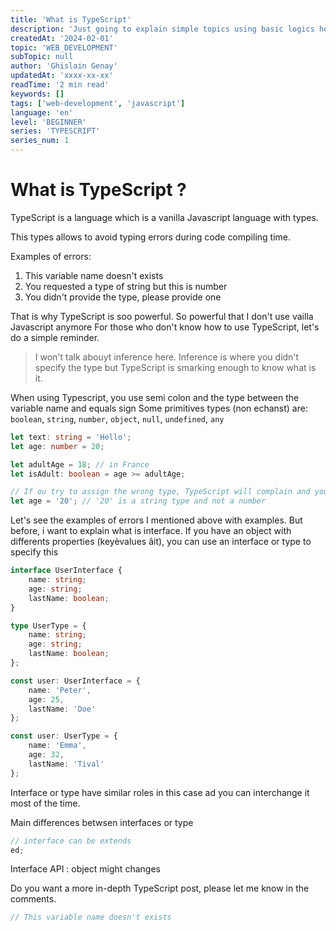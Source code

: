 ```yaml
---
title: 'What is TypeScript'
description: 'Just going to explain simple topics using basic logics here'
createdAt: '2024-02-01'
topic: 'WEB_DEVELOPMENT'
subTopic: null
author: 'Ghislain Genay'
updatedAt: 'xxxx-xx-xx'
readTime: '2 min read'
keywords: []
tags: ['web-development', 'javascript']
language: 'en'
level: 'BEGINNER'
series: 'TYPESCRIPT'
series_num: 1
---
```


# What is TypeScript ?

TypeScript is a language which is a vanilla Javascript language with types.

This types allows to avoid typing errors during code compiling time.

Examples of errors:

1. This variable name doesn't exists
2. You requested a type of string but this is number
3. You didn't provide the type, please provide one

That is why TypeScript is soo powerful. So powerful that I don't use vailla Javascript anymore
For those who don't know how to use TypeScript, let's do a simple reminder.

> I won't talk abouyt inference here. Inference is where you didn't specify the type but TypeScript is smarking enough to know what is it.

When using Typescript, you use semi colon and the type between the variable name and equals sign
Some primitives types (non echanst) are: `boolean`, `string`, `number`, `object`, `null`, `undefined`, `any`

```ts
let text: string = 'Hello';
let age: number = 20;

let adultAge = 18; // in France
let isAdult: boolean = age >= adultAge;

// If ou try to assign the wrong type, TypeScript will complain and you won't be able to run your code
let age = '20'; // '20' is a string type and not a number
```

Let's see the examples of errors I mentioned above with examples.
But before, i want to explain what is interface. If you have an object with differents properties (keyèvalues âit), you can use an interface or type to specify this

```ts
interface UserInterface {
	name: string;
	age: string;
	lastName: boolean;
}

type UserType = {
	name: string;
	age: string;
	lastName: boolean;
};

const user: UserInterface = {
	name: 'Peter',
	age: 25,
	lastName: 'Doe'
};

const user: UserType = {
	name: 'Emma',
	age: 32,
	lastName: 'Tival'
};
```

Interface or type have similar roles in this case ad you can interchange it most of the time.

Main differences betwsen interfaces or type

```ts
// interface can be extends
ed;
```

Interface
API : object might changes

Do you want a more in-depth TypeScript post, please let me know in the comments.

```ts
// This variable name doesn't exists
```
